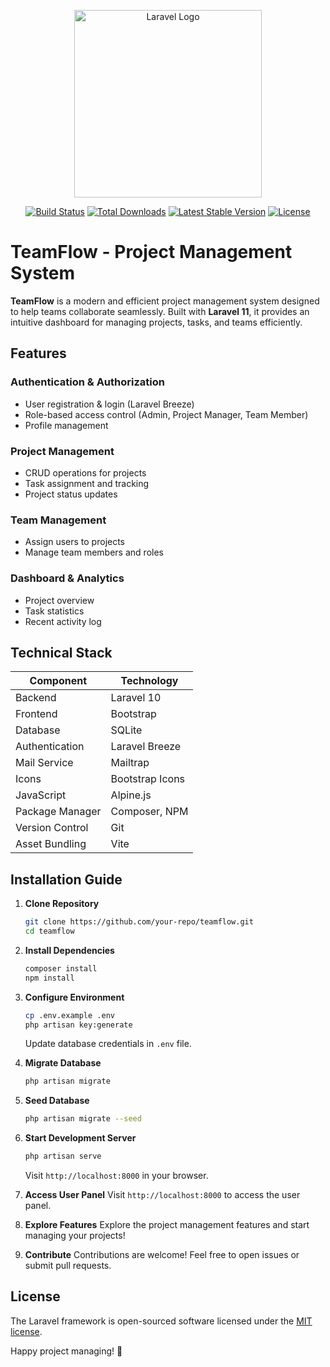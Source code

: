 <p align="center"><a href="https://laravel.com" target="_blank"><img src="https://raw.githubusercontent.com/laravel/art/master/logo-lockup/5%20SVG/2%20CMYK/1%20Full%20Color/laravel-logolockup-cmyk-red.svg" width="300" alt="Laravel Logo"></a></p>

<p align="center">
<a href="https://github.com/laravel/framework/actions"><img src="https://github.com/laravel/framework/workflows/tests/badge.svg" alt="Build Status"></a>
<a href="https://packagist.org/packages/laravel/framework"><img src="https://img.shields.io/packagist/dt/laravel/framework" alt="Total Downloads"></a>
<a href="https://packagist.org/packages/laravel/framework"><img src="https://img.shields.io/packagist/v/laravel/framework" alt="Latest Stable Version"></a>
<a href="https://packagist.org/packages/laravel/framework"><img src="https://img.shields.io/packagist/l/laravel/framework" alt="License"></a>
</p>

# TeamFlow - Project Management System

**TeamFlow** is a modern and efficient project management system designed to help teams collaborate seamlessly. Built with **Laravel 11**, it provides an intuitive dashboard for managing projects, tasks, and teams efficiently.

## Features

### Authentication & Authorization
- User registration & login (Laravel Breeze)
- Role-based access control (Admin, Project Manager, Team Member)
- Profile management

### Project Management
- CRUD operations for projects
- Task assignment and tracking
- Project status updates

### Team Management
- Assign users to projects
- Manage team members and roles

### Dashboard & Analytics
- Project overview
- Task statistics
- Recent activity log

## Technical Stack

| Component       | Technology |
|----------------|------------|
| Backend        | Laravel 10 |
| Frontend      | Bootstrap |
| Database      | SQLite |
| Authentication | Laravel Breeze |
| Mail Service | Mailtrap |
| Icons | Bootstrap Icons |
| JavaScript | Alpine.js |
| Package Manager | Composer, NPM |
| Version Control | Git |
| Asset Bundling | Vite |

## Installation Guide

1. **Clone Repository**
   ```sh
   git clone https://github.com/your-repo/teamflow.git
   cd teamflow
   ```
2. **Install Dependencies**
   ```sh
   composer install
   npm install
   ```
 
3. **Configure Environment**
   ```sh
   cp .env.example .env 
   php artisan key:generate
   ```
   Update database credentials in `.env` file.
 
4. **Migrate Database**

   ```sh
   php artisan migrate
   ```
   
5. **Seed Database**
   ```sh
   php artisan migrate --seed

   ```

6. **Start Development Server**
   ```sh
   php artisan serve
   ```
   Visit `http://localhost:8000` in your browser.
   
7. **Access User Panel**
   Visit `http://localhost:8000` to access the user panel.
  
8. **Explore Features**
   Explore the project management features and start managing your projects!
   
9. **Contribute**
   Contributions are welcome! Feel free to open issues or submit pull requests.

## License

The Laravel framework is open-sourced software licensed under the [MIT license](https://opensource.org/licenses/MIT).

Happy project managing! 🚀